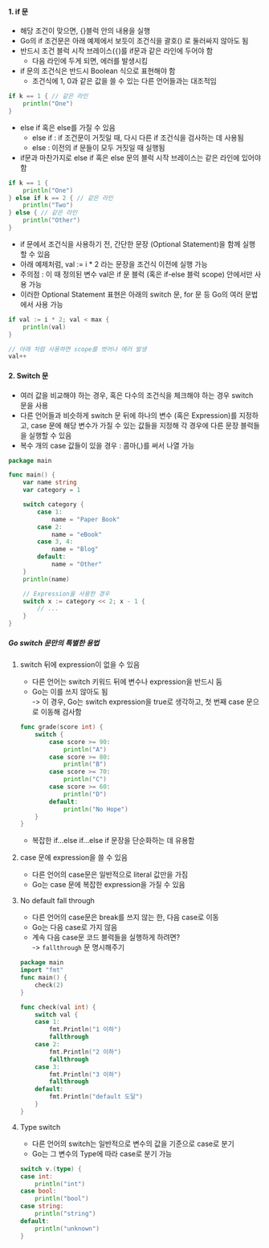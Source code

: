 #### 1. if 문
- 해당 조건이 맞으면, {}블럭 안의 내용을 실행
- Go의 if 조건문은 아래 예제에서 보듯이 조건식을 괄호() 로 둘러싸지 않아도 됨
- 반드시 조건 블럭 시작 브레이스(`{`)를 if문과 같은 라인에 두어야 함
    - 다음 라인에 두게 되면, 에러를 발생시킴
- if 문의 조건식은 반드시 Boolean 식으로 표현해야 함
    - 조건식에 1, 0과 같은 값을 쓸 수 있는 다른 언어들과는 대조적임
``` go
if k == 1 { // 같은 라인
    println("One")
}
```

- else if 혹은 else를 가질 수 있음
    - else if : if 조건문이 거짓일 때, 다시 다른 if 조건식을 검사하는 데 사용됨
    - else : 이전의 if 문들이 모두 거짓일 때 실행됨
- if문과 마찬가지로 else if 혹은 else 문의 블럭 시작 브레이스는 같은 라인에 있어야 함
``` go
if k == 1 {
    println("One")
} else if k == 2 { // 같은 라인
    println("Two")
} else { // 같은 라인
    println("Other")
}

```

- if 문에서 조건식을 사용하기 전, 간단한 문장 (Optional Statement)을 함께 실행할 수 있음
- 아래 예제처럼, val := i * 2 라는 문장을 조건식 이전에 실행 가능
- 주의점 : 이 때 정의된 변수 val은 if 문 블럭 (혹은 if-else 블럭 scope) 안에서만 사용 가능
- 이러한 Optional Statement 표현은 아래의 switch 문, for 문 등 Go의 여러 문법에서 사용 가능
``` go
if val := i * 2; val < max {
    println(val)
}

// 아래 처럼 사용하면 scope를 벗어나 에러 발생
val++
```

#### 2. Switch 문
- 여러 값을 비교해야 하는 경우, 혹은 다수의 조건식을 체크해야 하는 경우 switch 문을 사용
- 다른 언어들과 비슷하게 switch 문 뒤에 하나의 변수 (혹은 Expression)를 지정하고, case 문에 해당 변수가 가질 수 있는 값들을 지정해 각 경우에 다른 문장 블럭들을 실행할 수 있음
- 복수 개의 case 값들이 있을 경우 : 콤마(,)를 써서 나열 가능
``` go
package main

func main() {
    var name string
    var category = 1

    switch category {
        case 1:
            name = "Paper Book"
        case 2:
            name = "eBook"
        case 3, 4:
            name = "Blog"
        default:
            name = "Other"
    }
    println(name)

    // Expression을 사용한 경우
    switch x := category << 2; x - 1 {
        // ...
    }
}
```

##### Go switch 문만의 특별한 용법
1. switch 뒤에 expression이 없을 수 있음
    - 다른 언어는 switch 키워드 뒤에 변수나 expression을 반드시 둠
    - Go는 이를 쓰지 않아도 됨  
    -> 이 경우, Go는 switch expression을 true로 생각하고, 첫 번째 case 문으로 이동해 검사함
    ``` go
    func grade(score int) {
        switch {
            case score >= 90:
                println("A")
            case score >= 80:
                println("B")
            case score >= 70:
                println("C")
            case score >= 60:
                println("D")
            default:
                println("No Hope")
        }
    }
    ```
    - 복잡한 if...else if...else if 문장을 단순화하는 데 유용함


2. case 문에 expression을 쓸 수 있음
    - 다른 언어의 case문은 일반적으로 literal 값만을 가짐
    - Go는 case 문에 복잡한 expression을 가질 수 있음
3. No default fall through
    - 다른 언어의 case문은 break를 쓰지 않는 한, 다음 case로 이동
    - Go는 다음 case로 가지 않음
    - 계속 다음 case문 코드 블럭들을 실행하게 하려면?  
    -> `fallthrough` 문 명시해주기
    ``` go
    package main
    import "fmt"
    func main() {
        check(2)
    }

    func check(val int) {
        switch val {
        case 1:
            fmt.Println("1 이하")
            fallthrough
        case 2:
            fmt.Println("2 이하")
            fallthrough
        case 3:
            fmt.Println("3 이하")
            fallthrough
        default:
            fmt.Println("default 도달")
        }
    }

    ```

4. Type switch
    - 다른 언어의 switch는 일반적으로 변수의 값을 기준으로 case로 분기
    - Go는 그 변수의 Type에 따라 case로 분기 가능
    ``` go
    switch v.(type) {
    case int:
        println("int")
    case bool:
        println("bool")
    case string:
        println("string")
    default:
        println("unknown")
    }
    ```

